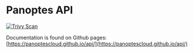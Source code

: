 # Panoptes API

[![Trivy Scan](https://github.com/panoptescloud/orca/actions/workflows/nightly_scan.yaml/badge.svg?label=Blah)](https://github.com/panoptescloud/orca/actions/workflows/nightly_scan.yaml)

Documentation is found on Github pages: [https://panoptescloud.github.io/api/](https://panoptescloud.github.io/api/)

